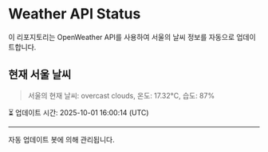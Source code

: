 
# Weather API Status

이 리포지토리는 OpenWeather API를 사용하여 서울의 날씨 정보를 자동으로 업데이트합니다.

## 현재 서울 날씨
> 서울의 현재 날씨: overcast clouds, 온도: 17.32°C, 습도: 87%

⏳ 업데이트 시간: 2025-10-01 16:00:14 (UTC)

---
자동 업데이트 봇에 의해 관리됩니다.
